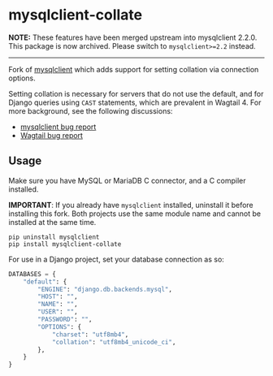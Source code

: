 # mysqlclient-collate

**NOTE:** These features have been merged upstream into mysqlclient 2.2.0. This package is now archived. Please switch to `mysqlclient>=2.2` instead.

---

Fork of [mysqlclient](https://github.com/PyMySQL/mysqlclient) which adds support for setting collation via connection options.

Setting collation is necessary for servers that do not use the default, and for Django queries using `CAST` statements, which are prevalent in Wagtail 4. For more background, see the following discussions:

* [mysqlclient bug report](https://github.com/PyMySQL/mysqlclient/pull/564)
* [Wagtail bug report](https://github.com/wagtail/wagtail/issues/9477)

## Usage

Make sure you have MySQL or MariaDB C connector, and a C compiler installed.

**IMPORTANT**: If you already have `mysqlclient` installed, uninstall it before installing this fork. Both projects use the same module name and cannot be installed at the same time.

```
pip uninstall mysqlclient
pip install mysqlclient-collate
```

For use in a Django project, set your database connection as so:

```python
DATABASES = {
    "default": {
        "ENGINE": "django.db.backends.mysql",
        "HOST": "",
        "NAME": "",
        "USER": "",
        "PASSWORD": "",
        "OPTIONS": {
            "charset": "utf8mb4",
            "collation": "utf8mb4_unicode_ci",
        },
    }
}
```
